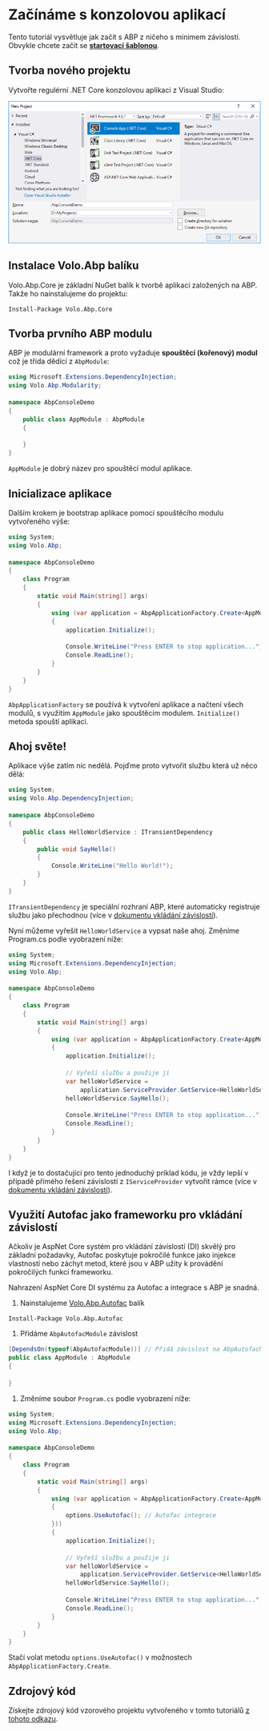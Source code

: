 ﻿# Začínáme s konzolovou aplikací

Tento tutoriál vysvětluje jak začít s ABP z ničeho s minimem závislostí. Obvykle chcete začít se **[startovací šablonou](https://abp.io/Templates)**.

## Tvorba nového projektu

Vytvořte regulérní .NET Core konzolovou aplikaci z Visual Studio:

![](images/create-new-net-core-console-application.png)

## Instalace Volo.Abp balíku

Volo.Abp.Core je základní NuGet balík k tvorbě aplikací založených na ABP. Takže ho nainstalujeme do projektu:

````
Install-Package Volo.Abp.Core
````

## Tvorba prvního ABP modulu

ABP je modulární framework a proto vyžaduje **spouštěcí (kořenový) modul** což je třída dědící z ``AbpModule``:

````C#
using Microsoft.Extensions.DependencyInjection;
using Volo.Abp.Modularity;

namespace AbpConsoleDemo
{
    public class AppModule : AbpModule
    {
        
    }
}
````

``AppModule`` je dobrý název pro spouštěcí modul aplikace.

## Inicializace aplikace

Dalším krokem je bootstrap aplikace pomocí spouštěcího modulu vytvořeného výše:

````C#
using System;
using Volo.Abp;

namespace AbpConsoleDemo
{
    class Program
    {
        static void Main(string[] args)
        {
            using (var application = AbpApplicationFactory.Create<AppModule>())
            {
                application.Initialize();

                Console.WriteLine("Press ENTER to stop application...");
                Console.ReadLine();
            }
        }
    }
}

````

``AbpApplicationFactory`` se používá k vytvoření aplikace a načtení všech modulů, s využitím ``AppModule`` jako spouštěcím modulem. ``Initialize()`` metoda spouští aplikaci.

## Ahoj světe!

Aplikace výše zatím nic nedělá. Pojďme proto vytvořit službu která už něco dělá:

````C#
using System;
using Volo.Abp.DependencyInjection;

namespace AbpConsoleDemo
{
    public class HelloWorldService : ITransientDependency
    {
        public void SayHello()
        {
            Console.WriteLine("Hello World!");
        }
    }
}

````

``ITransientDependency`` je speciální rozhraní ABP, které automaticky registruje službu jako přechodnou (více v [dokumentu vkládání závislostí](Dependency-Injection.md)).

Nyní můžeme vyřešit ``HelloWorldService`` a vypsat naše ahoj. Změníme Program.cs podle vyobrazení níže:

````C#
using System;
using Microsoft.Extensions.DependencyInjection;
using Volo.Abp;

namespace AbpConsoleDemo
{
    class Program
    {
        static void Main(string[] args)
        {
            using (var application = AbpApplicationFactory.Create<AppModule>())
            {
                application.Initialize();

                // Vyřeší službu a použije ji
                var helloWorldService = 
                    application.ServiceProvider.GetService<HelloWorldService>();
                helloWorldService.SayHello();

                Console.WriteLine("Press ENTER to stop application...");
                Console.ReadLine();
            }
        }
    }
}
````

I když je to dostačující pro tento jednoduchý príklad kódu, je vždy lepší v případě přímého řešení závislostí z ``IServiceProvider`` vytvořit rámce (více v [dokumentu vkládání závislostí](Dependency-Injection.md)).

## Využití Autofac jako frameworku pro vkládání závislostí

Ačkoliv je AspNet Core systém pro vkládání závíslostí (DI) skvělý pro základní požadavky, Autofac poskytuje pokročilé funkce jako injekce vlastností nebo záchyt metod, které jsou v ABP užity k provádění pokročilých funkcí frameworku.

Nahrazení AspNet Core DI systému za Autofac a integrace s ABP je snadná.

1. Nainstalujeme [Volo.Abp.Autofac](https://www.nuget.org/packages/Volo.Abp.Autofac) balík

```
Install-Package Volo.Abp.Autofac
```

1. Přidáme ``AbpAutofacModule`` závislost

```c#
[DependsOn(typeof(AbpAutofacModule))] // Přidá závislost na AbpAutofacModule
public class AppModule : AbpModule
{
    
}
```

1. Změníme soubor ``Program.cs`` podle vyobrazení níže:

```c#
using System;
using Microsoft.Extensions.DependencyInjection;
using Volo.Abp;

namespace AbpConsoleDemo
{
    class Program
    {
        static void Main(string[] args)
        {
            using (var application = AbpApplicationFactory.Create<AppModule>(options =>
            {
                options.UseAutofac(); // Autofac integrace
            }))
            {
                application.Initialize();

                // Vyřeší službu a použije ji
                var helloWorldService = 
                    application.ServiceProvider.GetService<HelloWorldService>();
                helloWorldService.SayHello();

                Console.WriteLine("Press ENTER to stop application...");
                Console.ReadLine();
            }
        }
    }
}
```

Stačí volat metodu `options.UseAutofac()` v možnostech `AbpApplicationFactory.Create`.

## Zdrojový kód

Získejte zdrojový kód vzorového projektu vytvořeného v tomto tutoriálů [z tohoto odkazu](https://github.com/abpframework/abp-samples/tree/master/BasicConsoleApplication).
